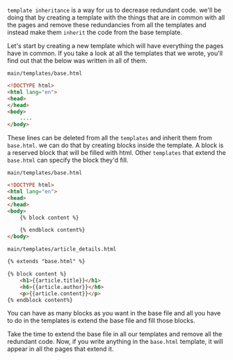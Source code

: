 `template inheritance` is a way for us to decrease redundant code. we'll be doing that by creating a template with the things that are in common with all the pages and remove these redundancies from all the templates and instead make them `inherit` the code from the base template.

Let's start by creating a new template which will have everything the pages have in common. If you take a look at all the templates that we wrote, you'll find out that the below was written in all of them.

`main/templates/base.html`
```html
<!DOCTYPE html>
<html lang="en">
<head>
</head>
<body>
    ....
</body>
```

These lines can be deleted from all the `templates` and inherit them from `base.html`. we can do that by creating blocks inside the template. A block is a reserved block that will be filled with html. Other `templates` that extend the `base.html` can specify the block they'd fill.

`main/templates/base.html`
```html
<!DOCTYPE html>
<html lang="en">
<head>
</head>
<body>
    {% block content %}

    {% endblock content%}
</body>
```

`main/templates/article_details.html`
```html
{% extends "base.html" %}

{% block content %}
    <h1>{{article.title}}</h1>
    <h6>{{article.author}}</h6>
    <p>{{article.content}}</p>
{% endblock content%}
```

You can have as many blocks as you want in the base file and all you have to do in the templates is extend the base file and fill those blocks.

Take the time to extend the base file in all our templates and remove all the redundant code. Now, if you write anything in the `base.html` template, it will appear in all the pages that extend it.